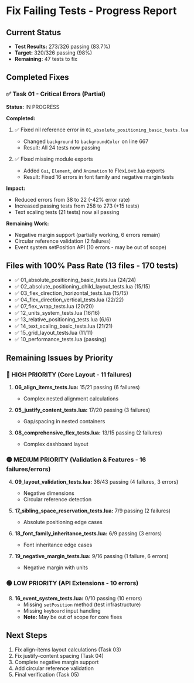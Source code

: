# Fix Failing Tests - Progress Report

## Current Status
- **Test Results:** 273/326 passing (83.7%)
- **Target:** 320/326 passing (98%)
- **Remaining:** 47 tests to fix

## Completed Fixes

### ✅ Task 01 - Critical Errors (Partial)
**Status:** IN PROGRESS

**Completed:**
1. ✅ Fixed nil reference error in `01_absolute_positioning_basic_tests.lua`
   - Changed `background` to `backgroundColor` on line 667
   - Result: All 24 tests now passing

2. ✅ Fixed missing module exports
   - Added `Gui`, `Element`, and `Animation` to FlexLove.lua exports
   - Result: Fixed 16 errors in font family and negative margin tests
   
**Impact:** 
- Reduced errors from 38 to 22 (-42% error rate)
- Increased passing tests from 258 to 273 (+15 tests)
- Text scaling tests (21 tests) now all passing

**Remaining Work:**
- Negative margin support (partially working, 6 errors remain)
- Circular reference validation (2 failures)
- Event system setPosition API (10 errors - may be out of scope)

## Files with 100% Pass Rate (13 files - 170 tests)
- ✅ 01_absolute_positioning_basic_tests.lua (24/24)
- ✅ 02_absolute_positioning_child_layout_tests.lua (15/15)
- ✅ 03_flex_direction_horizontal_tests.lua (15/15)
- ✅ 04_flex_direction_vertical_tests.lua (22/22)
- ✅ 07_flex_wrap_tests.lua (20/20)
- ✅ 12_units_system_tests.lua (16/16)
- ✅ 13_relative_positioning_tests.lua (6/6)
- ✅ 14_text_scaling_basic_tests.lua (21/21)
- ✅ 15_grid_layout_tests.lua (11/11)
- ✅ 10_performance_tests.lua (passing)

## Remaining Issues by Priority

### 🔴 HIGH PRIORITY (Core Layout - 11 failures)
1. **06_align_items_tests.lua:** 15/21 passing (6 failures)
   - Complex nested alignment calculations
   
2. **05_justify_content_tests.lua:** 17/20 passing (3 failures)
   - Gap/spacing in nested containers
   
3. **08_comprehensive_flex_tests.lua:** 13/15 passing (2 failures)
   - Complex dashboard layout

### 🟡 MEDIUM PRIORITY (Validation & Features - 16 failures/errors)
4. **09_layout_validation_tests.lua:** 36/43 passing (4 failures, 3 errors)
   - Negative dimensions
   - Circular reference detection
   
5. **17_sibling_space_reservation_tests.lua:** 7/9 passing (2 failures)
   - Absolute positioning edge cases

6. **18_font_family_inheritance_tests.lua:** 6/9 passing (3 errors)
   - Font inheritance edge cases

7. **19_negative_margin_tests.lua:** 9/16 passing (1 failure, 6 errors)
   - Negative margin with units

### 🟢 LOW PRIORITY (API Extensions - 10 errors)
8. **16_event_system_tests.lua:** 0/10 passing (10 errors)
   - Missing `setPosition` method (test infrastructure)
   - Missing `keyboard` input handling
   - **Note:** May be out of scope for core fixes

## Next Steps
1. Fix align-items layout calculations (Task 03)
2. Fix justify-content spacing (Task 04)
3. Complete negative margin support
4. Add circular reference validation
5. Final verification (Task 05)

